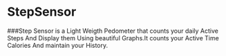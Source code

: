 # StepSensor
###Step Sensor is a Light Weigth Pedometer that counts your daily Active Steps And Display them Using beautiful Graphs.It counts your Active Time Calories And maintain your History.

